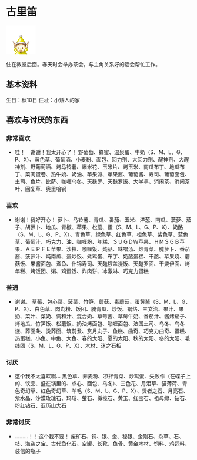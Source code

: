 # 古里笛

![古里笛.png](古里笛.png)

住在教堂后面。春天时会举办茶会。与主角关系好的话会帮忙工作。

## 基本资料

生日：秋10日
住址：小矮人的家

## 喜欢与讨厌的东西

### 非常喜欢

- 哇！　谢谢！我太开心了！
野葡萄、蜂蜜、温泉蛋、牛奶（S、M、L、G、P、X）、黄色草、葡萄酒、小麦粉、面包、回力剂、大回力剂、醒神剂、大醒神剂、野葡萄酒、烤马铃薯、爆米花、玉米片、烤玉米、南瓜布丁、地瓜布丁、菜肉蛋卷、热牛奶、奶油、苹果派、苹果酱、葡萄酱、寿司、葡萄面包、土司、鱼片、比萨、咖喱乌冬、天麸罗、天麸罗饭、大学芋、消闲茶、消闲茶叶、回复草、奥里哈钢

### 喜欢

- 谢谢！我好开心！
萝卜、马铃薯、青瓜、番茄、玉米、洋葱、南瓜、菠萝、茄子、胡萝卜、地瓜、青椒、苹果、松蘑、蛋（S、M、L、G、P、X）、奶酪（S、M、L、G、P、X）、青色草、绿色草、红色草、橙色草、紫色草、蓝色草、葡萄汁、巧克力、油、咖喱粉、年糕、ＳＵＧＤＷ苹果、ＨＭＳＧＢ苹果、ＡＥＰＦＥ苹果、沙拉、咖喱饭、炖品、味噌汤、炒青菜、腌萝卜、番茄酱、菠萝汁、炖南瓜、蛋炒饭、煮鸡蛋、布丁、奶酪蛋糕、干酪、苹果烧、蘑菇饭、果酱面包、煮鱼、什锦寿司、天麸锣盖浇饭、天麸罗面、干烧伊面、烤年糕、烤饭团、粥、鸡蛋饭、炸肉饼、冰激淋、巧克力蛋糕

### 普通

- 谢谢。
草莓、包心菜、菠菜、竹笋、蘑菇、毒蘑菇、蛋黄酱（S、M、L、G、P、X）、白色草、肉丸粉、饭团、腌青瓜、炒饭、锅烙、三文治、果汁、果奶、菜汁、菜奶、调和汁、混合奶、草莓酱、草莓牛奶、番茄汁、酱烤茄子、烤地瓜、竹笋饭、松蘑饭、奶油烤面包、咖喱面包、法国土司、乌冬、乌冬烧、荞面条、烫荞面、筑前煮、赏月丸子、鱼糕、曲奇、巧克力曲奇、蛋糕、热蛋糕、小鱼、中鱼、大鱼、春的太阳、夏的太阳、秋的太阳、冬的太阳、毛线团（S、M、L、G、P、X）、木材、迷之石板

### 讨厌

- 这个我不太喜欢啊…
黑色草、荞麦粉、凉拌青菜、炒鸡蛋、失败作（在碟子上的、饮品、盛在锅里的、点心、面包、乌冬）、三色花、月泪草、猫薄荷、青色奇幻草、红色奇幻草、羊毛（S、M、L、G、P、X）、贤者之石、月亮石、紫水晶、沙漠玫瑰石、玛瑙、萤石、橄榄石、黄玉、红宝石、祖母绿、钻石、粉红钻石、亚历山大石

### 非常讨厌

- ………！！这个我不要！
废矿石、铜、银、金、秘银、金刚石、杂草、石、枝、海盗之宝、古代鱼化石、空罐、长靴、鱼骨、黄金木材、饲料、鸡饲料、装信的瓶子

